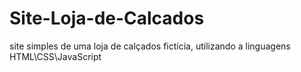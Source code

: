# Site-Loja-de-Calcados
 site simples de uma loja de calçados fictícia, utilizando a linguagens HTML\CSS\JavaScript
